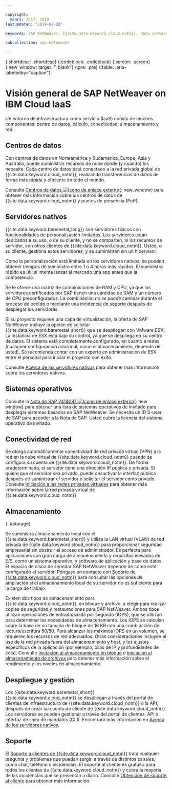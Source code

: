 ```yaml
---

copyright:
  years: 2017, 2019
lastupdated: "2019-02-28"

keywords: SAP NetWeaver, {{site.data.keyword.cloud_notm}}, data centers, {{site.data.keyword.baremetal_short}}, deployment, VLANs, SAP Certified, database

subcollection: sap-netweaver

---
```


{:shortdesc: .shortdesc}
{:codeblock: .codeblock}
{:screen: .screen}
{:new_window: target="_blank"}
{:pre: .pre}
{:table: .aria-labeledby="caption"}

# Visión general de SAP NetWeaver on IBM Cloud IaaS
Un entorno de infraestructura como servicio (IaaS) consta de muchos componentes: centro de datos, cálculo, conectividad, almacenamiento y red.

## Centros de datos

Con centros de datos en Norteamérica y Sudamérica, Europa, Asia y Australia, puede suministrar recursos de nube donde (y cuando) los necesite. Cada centro de datos está conectado a la red privada global de {{site.data.keyword.cloud_notm}}, realizando transferencias de datos de forma más rápida y eficiente en todo el mundo.

Consulte [Centros de datos ![Icono de enlace externo](../../icons/launch-glyph.svg "Icono de enlace externo")](https://www.ibm.com/cloud-computing/bluemix/data-centers){: new_window} para obtener más información sobre los centros de datos de {{site.data.keyword.cloud_notm}} y puntos de presencia (PoP).

## Servidores nativos

{{site.data.keyword.baremetal_long}} son servidores físicos con funcionalidades de personalización limitadas. Los servidores están dedicados a su uso, o de su cliente, y no se comparten, ni los recursos de servidor, con otros clientes de {{site.data.keyword.cloud_notm}}. Usted, o su cliente, gestiona estos servidores, y se suministran sin un hipervisor.

Como la personalización está limitada en los servidores nativos, se pueden obtener tiempos de suministro entre 1 o 4 horas más rápidos. El suministro rápido es útil si intenta lanzar al mercado una app antes que la competencia.

Se le ofrece una matriz de combinaciones de RAM y CPU, ya que los servidores certificados por SAP tienen una cantidad de RAM y un número de CPU preconfigurados. La combinación *no se puede* cambiar durante el proceso de pedido o mediante una incidencia de soporte después de desplegar los servidores.

Si su proyecto requiere una capa de virtualización, la oferta de SAP NetWeaver incluye la opción de solicitar {{site.data.keyword.baremetal_short}} que se despliegan con VMware ESXi. La instancia de ESX está bajo su control, ya que se despliega en su centro de datos. El sistema está completamente configurado, en cuanto a redes (cualquier configuración adicional, como el almacenamiento, depende de usted). Se recomienda contar con un experto en administración de ESX entre el personal para iniciar el proyecto con éxito.

Consulte [Acerca de los servidores nativos](/docs/bare-metal?topic=bare-metal-about#about) para obtener más información sobre los servidores nativos.

## Sistemas operativos

Consulte la [Nota de SAP 2414097 ![Icono de enlace externo](../../icons/launch-glyph.svg "Icono de enlace externo")](https://launchpad.support.sap.com/#/notes/2414097){: new window} para obtener una lista de sistemas operativos de invitado para desplegar sistemas basados en SAP NetWeaver. Se necesita un ID S-user de SAP para acceder a la Nota de SAP. Usted cubre la licencia del sistema operativo de invitado.

## Conectividad de red

Se otorga automáticamente conectividad de red privada virtual (VPN) a la red en la nube virtual de {{site.data.keyword.cloud_notm}} cuando se configura su cuenta de {{site.data.keyword.cloud_notm}}. De forma predeterminada, el servidor tiene una dirección IP pública y privada. Si quiere que el servidor sea privado, puede desactivar la interfaz pública después de suministrar el servidor o solicitar el servidor como privado. Consulte [Iniciación a las redes privadas virtuales](/docs/infrastructure/iaas-vpn?topic=VPN-getting-started-with-virtual-private-networking-vpn-#getting-started-with-virtual-private-networking-vpn-) para obtener más información sobre la red privada virtual de {{site.data.keyword.cloud_notm}}.

## Almacenamiento
{: #storage}

Se suministra almacenamiento local con el {{site.data.keyword.baremetal_short}} y utiliza la LAN virtual (VLAN) de red privada de {{site.data.keyword.cloud_notm}} para proporcionar seguridad empresarial sin obstruir el acceso de administrador. Es perfecta para aplicaciones con gran carga de almacenamiento y requisitos elevados de E/S, como un sistema operativo, y software de aplicación y base de datos. El espacio de disco de servidor SAP NetWeaver depende de cómo esté configurado el servidor. Póngase en contacto con [Soporte de {{site.data.keyword.cloud_notm}}](/docs/get-support?topic=get-support-getting-customer-support#getting-customer-support) para consultar las opciones de ampliación si el almacenamiento local de su servidor no es suficiente para la carga de trabajo.

Existen dos tipos de almacenamiento para {{site.data.keyword.cloud_notm}}, en bloque y archivo, a elegir para realizar copias de seguridad y restauraciones para SAP NetWeaver. Ambos tipos utilizan operaciones de entrada/salida por segundo (IOPS), que se utilizan para determinar las necesidades de almacenamiento. Los IOPS se calculan sobre la base de un tamaño de bloque de 16 KB con una combinación de lectura/escritura 50/50. Para alcanzar los máximos IOPS en un volumen, se requieren los recursos de red adecuados. Otras consideraciones incluyen el uso de la red privada fuera del almacenamiento y host, y los ajustes específicos de la aplicación (por ejemplo, pilas de IP y profundidades de cola). Consulte [Iniciación al almacenamiento en bloque](/docs/infrastructure/BlockStorage?topic=BlockStorage-GettingStarted#GettingStarted) e [Iniciación al almacenamiento de archivos](/docs/infrastructure/FileStorage?topic=FileStorage-GettingStarted#GettingStarted) para obtener más información sobre el rendimiento y los niveles de almacenamiento.

## Despliegue y gestión

Los {{site.data.keyword.baremetal_short}} {{site.data.keyword.cloud_notm}} se despliegan a través del portal de clientes de infraestructura de {{site.data.keyword.cloud_notm}} o la API, después de crear su cuenta de cliente de {{site.data.keyword.cloud_notm}}. Los servidores se pueden gestionar a través del portal de clientes, API o interfaz de línea de mandatos (CLI). Encontrará más información en [Acerca de los servidores nativos](/docs/bare-metal?topic=bare-metal-about#about).

## Soporte

El [Soporte a clientes de {{site.data.keyword.cloud_notm}}](/docs/get-support?topic=get-support-getting-customer-support#getting-customer-support) trata cualquier pregunta y problemas que puedan surgir, a través de distintos canales, como chat, teléfono o incidencias. El soporte al cliente es gratuito para todos los clientes de {{site.data.keyword.cloud_notm}} y cubre la mayoría de las incidencias que se presentan a diario. Consulte [Obtención de soporte al cliente](/docs/get-support?topic=get-support-getting-customer-support#getting-customer-support) para obtener más información.
